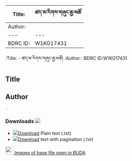 
|Title:    |ཚད་མ་རིགས་གཞུང་རྒྱ་མཚོ 
|---       |---
|Author:   |		
|---       |---         
|BDRC ID:   |W1KG17431  
         





:Title: - ཚད་མ་རིགས་གཞུང་རྒྱ་མཚོ།
:Author: 
:BDRC ID:W1KG17431
## Title
	

## Author
	- 





### Downloads <img src="https://img.icons8.com/cotton/20/000000/download-from-cloud.png">
- ![](https://img.icons8.com/color/20/000000/txt.png)<a href='https://github.com/ta4tsering/P008165/releases/download/v102/P008165_base.zip' class='button'>Download</a>  Plain text (.txt)
- ![](https://img.icons8.com/color/20/000000/txt.png)<a href='https://github.com/ta4tsering/P008165/releases/download/v102/P008165_hfml.zip' class='button'>Download</a> text with pagination (.txt)

[<img width="25" src="https://library.bdrc.io/icons/BUDA-small.svg"> Images of base file open in BUDA](https://library.bdrc.io/show/bdr:W1KG17431)


